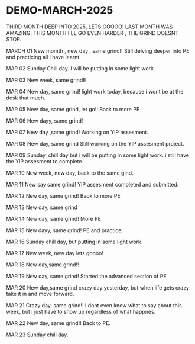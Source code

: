 # DEMO-MARCH-2025
THIRD MONTH DEEP INTO 2025, LETS GOOOO!
LAST MONTH WAS AMAZING, THIS MONTH I'LL GO EVEN HARDER , THE GRIND DOESNT STOP.

MARCH 01
New momth , new day , same grind!!
Still delving deeper into PE and practicing all i have learnt.

MAR 02
Sunday Chill day.
I will be putting in some light work.

MAR 03
New week, same grind!!

MAR 04
New day, same grind!
light work today, because i wont be at the desk that much.

MAR 05
New day, same grind, let go!!
Back to more PE

MAR 06
New dayy, same grind!

MAR 07
New day ,same grind!
Working on YIP assesment.

MAR 08
New day, same grind
Still working on the YIP assesment project.

MAR 09
Sunday, chill day but i will be putting in some light work.
i still have the YIP assesment to complete.

MAR 10
New week, new day, back to the same gind.

MAR 11
New say same grind!
YIP assesment completed and submitted.

MAR 12
New day, same grind!
Back to more PE

MAR 13
New day, same grind

MAR 14
New day, same grind!
More PE

MAR 15
New dayy, same grind!
PE and practice.

MAR 16
Sunday chill day, but putting in some light work.

MAR 17
New week, new day lets goooo!

MAR 18
New day,same grind!!

MAR 19
New day, same grind!
Started the advanced section of PE

MAR 20
New day,same grind
crazy day yesterday, but when life gets crazy take it in and move forward.

MAR 21
Crazy day, same grind!!
I dont even know what to say about this week, but i just have to show up regardless of what happnes.

MAR 22
New day, same grind!!
Back to PE.

MAR 23
Sunday chill day.
